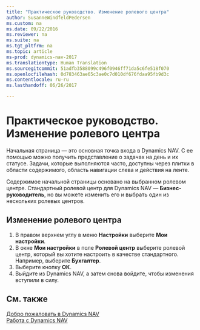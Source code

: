 ```yaml
---
title: "Практическое руководство. Изменение ролевого центра"
author: SusanneWindfeldPedersen
ms.custom: na
ms.date: 09/22/2016
ms.reviewer: na
ms.suite: na
ms.tgt_pltfrm: na
ms.topic: article
ms-prod: dynamics-nav-2017
ms.translationtype: Human Translation
ms.sourcegitcommit: 51adfb3588099c496f0946ff71da5c6fe518f070
ms.openlocfilehash: 0d783463ae65c3ae0c7d010df676fdaa95fb9d3c
ms.contentlocale: ru-ru
ms.lasthandoff: 06/26/2017

---
```


# <a name="how-to-change-the-role-center"></a>Практическое руководство. Изменение ролевого центра
Начальная страница — это основная точка входа в Dynamics NAV. С ее помощью можно получить представление о задачах на день и их статусе. Задачи, которые выполняются часто, доступны через плитки в области содержимого, область навигации слева и действия на ленте.

Содержимое начальной страницы основано на выбранном ролевом центре. Стандартный ролевой центр для Dynamics NAV — **Бизнес-руководитель**, но вы можете изменить его и выбрать один из нескольких ролевых центров.

## <a name="to-change-role-center"></a>Изменение ролевого центра
1. В правом верхнем углу в меню **Настройки** выберите **Мои настройки**.
2. В окне **Мои настройки** в поле **Ролевой центр** выберите ролевой центр, который вы хотите настроить в качестве стандартного. Например, выберите **Бухгалтер**.
3. Выберите кнопку **ОК**.
4. Выйдите из Dynamics NAV, а затем снова войдите, чтобы изменения вступили в силу.

## <a name="see-also"></a>См. также
[Добро пожаловать в Dynamics NAV](across-get-started.md)  
[Работа с Dynamics NAV](ui-work-product.md)  

